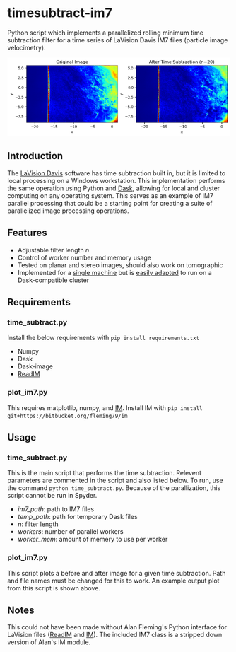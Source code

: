 # timesubtract-im7
Python script which implements a parallelized rolling minimum time subtraction filter for a time series of LaVision Davis IM7 files (particle image velocimetry).

![before-after plot](/before-after.png)

## Introduction
The [LaVision Davis](https://www.lavision.de/en/products/davis-software) software has time subtraction built in, but it is limited to local processing on a Windows workstation.  This implementation performs the same operation using Python and [Dask](https://dask.org), allowing for local and cluster computing on any operating system.  This serves as an example of IM7 parallel processing that could be a starting point for creating a suite of parallelized image processing operations.

## Features
 - Adjustable filter length *n*
 - Control of worker number and memory usage
 - Tested on planar and stereo images, should also work on tomographic
 - Implemented for a [single machine](https://docs.dask.org/en/latest/setup/single-distributed.html) but is [easily adapted](https://docs.dask.org/en/latest/setup.html) to run on a Dask-compatible cluster
 
## Requirements
### time_subtract.py
Install the below requirements with `pip install requirements.txt`
- Numpy
- Dask
- Dask-image
- [ReadIM](https://bitbucket.org/fleming79/readim)

### plot_im7.py
This requires matplotlib, numpy, and [IM](https://bitbucket.org/fleming79/im).  Install IM with `pip install git+https://bitbucket.org/fleming79/im`


## Usage
### time_subtract.py
This is the main script that performs the time subtraction.  Relevent parameters are commented in the script and also listed below.  To run, use the command `python time_subtract.py`.  Because of the parallization, this script cannot be run in Spyder.
 - *im7_path*: path to IM7 files
 - *temp_path*: path for temporary Dask files
 - *n*: filter length
 - *workers*: number of parallel workers
 - *worker_mem*: amount of memery to use per worker

### plot_im7.py
This script plots a before and after image for a given time subtraction.  Path and file names must be changed for this to work.  An example output plot from this script is shown above.

## Notes
This could not have been made without Alan Fleming's Python interface for LaVision files ([ReadIM](https://bitbucket.org/fleming79/readim) and [IM](https://bitbucket.org/fleming79/im)).  The included IM7 class is a stripped down version of Alan's IM module.

